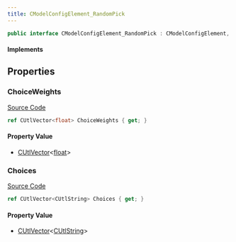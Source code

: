 ```yaml
---
title: CModelConfigElement_RandomPick
---
```


```csharp
public interface CModelConfigElement_RandomPick : CModelConfigElement, ISchemaClass<CModelConfigElement>, ISchemaClass<CModelConfigElement_RandomPick>, ISchemaField, ISchemaClass, INativeHandle
```

#### Implements

## Properties

### ChoiceWeights

[Source Code](https://github.com/swiftly-solution/swiftlys2/blob/main/managed/src/SwiftlyS2.Generated/Schemas/Interfaces/CModelConfigElement_RandomPick.cs#L19)

```csharp
ref CUtlVector<float> ChoiceWeights { get; }
```

#### Property Value

- [CUtlVector](/docs/api/-1)<[float](https://learn.microsoft.com/dotnet/api/system.single)>

### Choices

[Source Code](https://github.com/swiftly-solution/swiftlys2/blob/main/managed/src/SwiftlyS2.Generated/Schemas/Interfaces/CModelConfigElement_RandomPick.cs#L17)

```csharp
ref CUtlVector<CUtlString> Choices { get; }
```

#### Property Value

- [CUtlVector](/docs/api/-1)<[CUtlString](/docs/api/shared/natives/cutlstring)>

